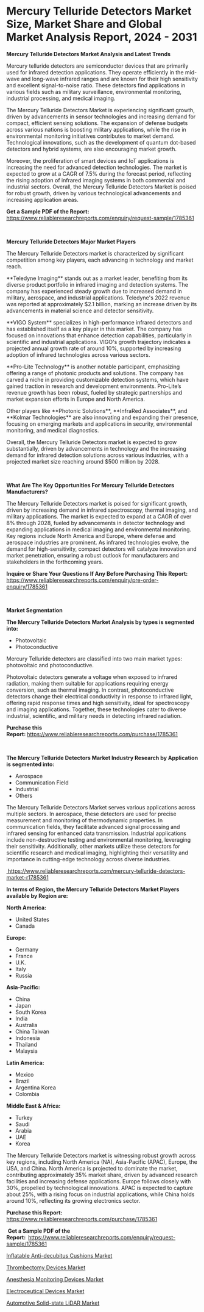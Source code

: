 <p><h1>Mercury Telluride Detectors Market Size, Market Share and Global Market Analysis Report, 2024 - 2031</h1></p><p><strong>Mercury Telluride Detectors Market Analysis and Latest Trends</strong></p>
<p><p>Mercury telluride detectors are semiconductor devices that are primarily used for infrared detection applications. They operate efficiently in the mid-wave and long-wave infrared ranges and are known for their high sensitivity and excellent signal-to-noise ratio. These detectors find applications in various fields such as military surveillance, environmental monitoring, industrial processing, and medical imaging.</p><p>The Mercury Telluride Detectors Market is experiencing significant growth, driven by advancements in sensor technologies and increasing demand for compact, efficient sensing solutions. The expansion of defense budgets across various nations is boosting military applications, while the rise in environmental monitoring initiatives contributes to market demand. Technological innovations, such as the development of quantum dot-based detectors and hybrid systems, are also encouraging market growth.</p><p>Moreover, the proliferation of smart devices and IoT applications is increasing the need for advanced detection technologies. The market is expected to grow at a CAGR of 7.5% during the forecast period, reflecting the rising adoption of infrared imaging systems in both commercial and industrial sectors. Overall, the Mercury Telluride Detectors Market is poised for robust growth, driven by various technological advancements and increasing application areas.</p></p>
<p><strong>Get a Sample PDF of the Report:&nbsp;</strong> <a href="https://www.reliableresearchreports.com/enquiry/request-sample/1785361?utm_campaign=33&utm_medium=2&utm_source=Github&utm_content=ia&utm_term=18122024&utm_id=mercury-telluride-detectors">https://www.reliableresearchreports.com/enquiry/request-sample/1785361</a></p>
<p>&nbsp;</p>
<p><strong>Mercury Telluride Detectors Major Market Players</strong></p>
<p><p>The Mercury Telluride Detectors market is characterized by significant competition among key players, each advancing in technology and market reach.</p><p>**Teledyne Imaging** stands out as a market leader, benefiting from its diverse product portfolio in infrared imaging and detection systems. The company has experienced steady growth due to increased demand in military, aerospace, and industrial applications. Teledyne's 2022 revenue was reported at approximately $2.1 billion, marking an increase driven by its advancements in material science and detector sensitivity.</p><p>**VIGO System** specializes in high-performance infrared detectors and has established itself as a key player in this market. The company has focused on innovations that enhance detection capabilities, particularly in scientific and industrial applications. VIGO's growth trajectory indicates a projected annual growth rate of around 10%, supported by increasing adoption of infrared technologies across various sectors.</p><p>**Pro-Lite Technology** is another notable participant, emphasizing offering a range of photonic products and solutions. The company has carved a niche in providing customizable detection systems, which have gained traction in research and development environments. Pro-Lite’s revenue growth has been robust, fueled by strategic partnerships and market expansion efforts in Europe and North America.</p><p>Other players like **Photonic Solutions**, **InfraRed Associates**, and **Kolmar Technologies** are also innovating and expanding their presence, focusing on emerging markets and applications in security, environmental monitoring, and medical diagnostics. </p><p>Overall, the Mercury Telluride Detectors market is expected to grow substantially, driven by advancements in technology and the increasing demand for infrared detection solutions across various industries, with a projected market size reaching around $500 million by 2028.</p></p>
<p>&nbsp;</p>
<p><strong>What Are The Key Opportunities For Mercury Telluride Detectors Manufacturers?</strong></p>
<p><p>The Mercury Telluride Detectors market is poised for significant growth, driven by increasing demand in infrared spectroscopy, thermal imaging, and military applications. The market is expected to expand at a CAGR of over 8% through 2028, fueled by advancements in detector technology and expanding applications in medical imaging and environmental monitoring. Key regions include North America and Europe, where defense and aerospace industries are prominent. As infrared technologies evolve, the demand for high-sensitivity, compact detectors will catalyze innovation and market penetration, ensuring a robust outlook for manufacturers and stakeholders in the forthcoming years.</p></p>
<p><strong>Inquire or Share Your Questions If Any Before Purchasing This Report:</strong> <a href="https://www.reliableresearchreports.com/enquiry/pre-order-enquiry/1785361?utm_campaign=33&utm_medium=2&utm_source=Github&utm_content=ia&utm_term=18122024&utm_id=mercury-telluride-detectors">https://www.reliableresearchreports.com/enquiry/pre-order-enquiry/1785361</a></p>
<p>&nbsp;</p>
<p><strong>Market Segmentation</strong></p>
<p><strong>The Mercury Telluride Detectors Market Analysis by types is segmented into:</strong></p>
<p><ul><li>Photovoltaic</li><li>Photoconductive</li></ul></p>
<p><p>Mercury Telluride detectors are classified into two main market types: photovoltaic and photoconductive. </p><p>Photovoltaic detectors generate a voltage when exposed to infrared radiation, making them suitable for applications requiring energy conversion, such as thermal imaging. In contrast, photoconductive detectors change their electrical conductivity in response to infrared light, offering rapid response times and high sensitivity, ideal for spectroscopy and imaging applications. Together, these technologies cater to diverse industrial, scientific, and military needs in detecting infrared radiation.</p></p>
<p><strong>Purchase this Report:&nbsp;</strong><a href="https://www.reliableresearchreports.com/purchase/1785361?utm_campaign=33&utm_medium=2&utm_source=Github&utm_content=ia&utm_term=18122024&utm_id=mercury-telluride-detectors">https://www.reliableresearchreports.com/purchase/1785361</a></p>
<p>&nbsp;</p>
<p><strong>The Mercury Telluride Detectors Market Industry Research by Application is segmented into:</strong></p>
<p><ul><li>Aerospace</li><li>Communication Field</li><li>Industrial</li><li>Others</li></ul></p>
<p><p>The Mercury Telluride Detectors Market serves various applications across multiple sectors. In aerospace, these detectors are used for precise measurement and monitoring of thermodynamic properties. In communication fields, they facilitate advanced signal processing and infrared sensing for enhanced data transmission. Industrial applications include non-destructive testing and environmental monitoring, leveraging their sensitivity. Additionally, other markets utilize these detectors for scientific research and medical imaging, highlighting their versatility and importance in cutting-edge technology across diverse industries.</p></p>
<p><a href="https://www.reliableresearchreports.com/mercury-telluride-detectors-market-r1785361?utm_campaign=33&utm_medium=2&utm_source=Github&utm_content=ia&utm_term=18122024&utm_id=mercury-telluride-detectors">&nbsp;https://www.reliableresearchreports.com/mercury-telluride-detectors-market-r1785361</a></p>
<p><strong>In terms of Region, the Mercury Telluride Detectors Market Players available by Region are:</strong></p>
<p>
    <p> <strong> North America: </strong>
        <ul>
            <li>United States</li>
            <li>Canada</li>
        </ul>
        </p> 
    <p> <strong> Europe: </strong>
        <ul>
            <li>Germany</li>
            <li>France</li>
            <li>U.K.</li>
            <li>Italy</li>
            <li>Russia</li>
        </ul>
        </p> 
    <p> <strong> Asia-Pacific: </strong>
        <ul>
            <li>China</li>
            <li>Japan</li>
            <li>South Korea</li>
            <li>India</li>
            <li>Australia</li>
            <li>China Taiwan</li>
            <li>Indonesia</li>
            <li>Thailand</li>
            <li>Malaysia</li>
        </ul>
        </p> 
    <p> <strong> Latin America: </strong>
        <ul>
            <li>Mexico</li>
            <li>Brazil</li>
            <li>Argentina Korea</li>
            <li>Colombia</li>
        </ul>
        </p> 
    <p> <strong> Middle East & Africa: </strong>
        <ul>
            <li>Turkey</li>
            <li>Saudi</li>
            <li>Arabia</li>
            <li>UAE</li>
            <li>Korea</li>
        </ul>
    </p>
    </p>
<p><p>The Mercury Telluride Detectors market is witnessing robust growth across key regions, including North America (NA), Asia-Pacific (APAC), Europe, the USA, and China. North America is projected to dominate the market, contributing approximately 35% market share, driven by advanced research facilities and increasing defense applications. Europe follows closely with 30%, propelled by technological innovations. APAC is expected to capture about 25%, with a rising focus on industrial applications, while China holds around 10%, reflecting its growing electronics sector.</p></p>
<p><strong>Purchase this Report: </strong><a href="https://www.reliableresearchreports.com/purchase/1785361?utm_campaign=33&utm_medium=2&utm_source=Github&utm_content=ia&utm_term=18122024&utm_id=mercury-telluride-detectors">https://www.reliableresearchreports.com/purchase/1785361</a></p>
<p>&nbsp;<strong>Get a Sample PDF of the Report:&nbsp;&nbsp;</strong><a href="https://www.reliableresearchreports.com/enquiry/request-sample/1785361?utm_campaign=33&utm_medium=2&utm_source=Github&utm_content=ia&utm_term=18122024&utm_id=mercury-telluride-detectors">https://www.reliableresearchreports.com/enquiry/request-sample/1785361</a></p>
<p><strong></strong></p>
<p><p><a href="https://github.com/OlenFleming68/Market-Research-Report-List-1/blob/main/inflatable-anti-decubitus-cushions-market.md?utm_campaign=33&utm_medium=2&utm_source=Github&utm_content=ia&utm_term=18122024&utm_id=mercury-telluride-detectors">Inflatable Anti-decubitus Cushions Market</a></p><p><a href="https://www.linkedin.com/pulse/exploring-thrombectomy-devices-market-dynamics-projected-nw0ff?utm_campaign=33&utm_medium=2&utm_source=Github&utm_content=ia&utm_term=18122024&utm_id=mercury-telluride-detectors">Thrombectomy Devices Market</a></p><p><a href="https://www.linkedin.com/pulse/detailed-market-study-global-anesthesia-monitoring-devices-industry-2qeyf?utm_campaign=33&utm_medium=2&utm_source=Github&utm_content=ia&utm_term=18122024&utm_id=mercury-telluride-detectors">Anesthesia Monitoring Devices Market</a></p><p><a href="https://www.linkedin.com/pulse/electroceutical-devices-market-forecasted-considering-factors-rttif?utm_campaign=33&utm_medium=2&utm_source=Github&utm_content=ia&utm_term=18122024&utm_id=mercury-telluride-detectors">Electroceutical Devices Market</a></p><p><a href="https://github.com/XavierTyler76/Market-Research-Report-List-1/blob/main/automotive-solid-state-lidar-market.md?utm_campaign=33&utm_medium=2&utm_source=Github&utm_content=ia&utm_term=18122024&utm_id=mercury-telluride-detectors">Automotive Solid-state LiDAR Market</a></p></p>